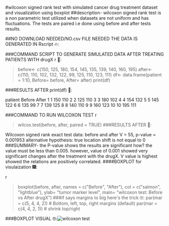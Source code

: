 #wilcoxon signed rank test with simulated cancer drug treatment dataset and visualization using boxplot
##description- wilcoxon signed rank test is a non parametric test utilized when datasets are not uniform and has fluctuations. The tests are paired i.e done using before and after tests results.

##NO DOWNLOAD NEEDED/NO.csv FILE NEEDED THE DATA IS GENERATED IN Rscript 🔥:

###COMMAND SCRIPT TO GENERATE SIMULATED DATA AFTER TREATING PATIENTS WITH drugX
r 🥅:
> before<- c(150, 125, 180, 154, 145, 135, 139, 140, 160, 195) 
> after<- c(110, 110, 102, 132, 122, 99, 125, 110, 123, 111)
> df<- data.frame(patient = 1:10, Before= before, After= after)
> print(df)

###RESULTS AFTER  print(df) 🤠:

patient Before After
1        1    150   110
2        2    125   110
3        3    180   102
4        4    154   132
5        5    145   122
6        6    135    99
7        7    139   125
8        8    140   110
9        9    160   123
10      10    195   111

###COMMAND TO RUN WILCOXON TEST
r
> wilcox.test(before, after, paired = TRUE)
###RESULTS AFTER 🎉:
> 
Wilcoxon signed rank exact test
data:  before and after
V = 55, p-value = 0.001953
alternative hypothesis: true location shift is not equal to 0
###SUMMARY- the P-value shows the results are significant how? the value must be less than 0.005. however, value of 0.001 showed very significant changes after the treatment with the drugX. V value is highest showed the relations are positively correlated. 
####BOXPLOT for visulaization 🎆:

r
> boxplot(before, after, names = c("Before", "After"), col = c("salmon", "lightblue"), ylab= "tumor marker level", main= "wilcoxon test: Before vs After drugX")
###if says margins to big here's the trick 🤓:
> par(mar = c(5, 4, 4, 2))  # Bottom, left, top, right margins (default)
> par(mar = c(4, 4, 2, 1))  # shrink top/right

###BOXPLOT VISUAL
🤓:![wilcoxon test](https://github.com/user-attachments/assets/8e3ae23e-e566-4e0b-86c2-27790f797068)

